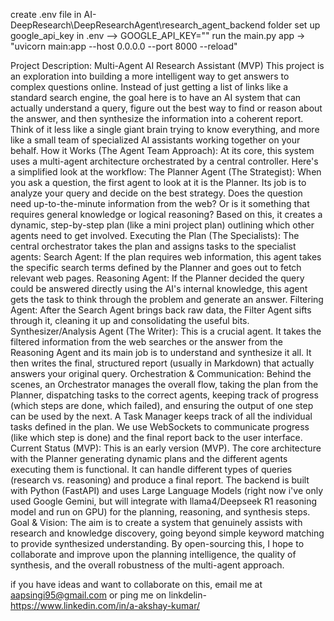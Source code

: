 create .env file in AI-DeepResearch\DeepResearchAgent\research_agent_backend folder
set up google_api_key in .env  --> GOOGLE_API_KEY=""
run the main.py app -> "uvicorn main:app --host 0.0.0.0 --port 8000 --reload"

Project Description:
Multi-Agent AI Research Assistant (MVP)
This project is an exploration into building a more intelligent way to get answers to complex questions online. Instead of just getting a list of links like a standard search engine, the goal here is to have an AI system that can actually understand a query, figure out the best way to find or reason about the answer, and then synthesize the information into a coherent report.
Think of it less like a single giant brain trying to know everything, and more like a small team of specialized AI assistants working together on your behalf.
How it Works (The Agent Team Approach):
At its core, this system uses a multi-agent architecture orchestrated by a central controller. Here's a simplified look at the workflow:
The Planner Agent (The Strategist): When you ask a question, the first agent to look at it is the Planner. Its job is to analyze your query and decide on the best strategy. Does the question need up-to-the-minute information from the web? Or is it something that requires general knowledge or logical reasoning? Based on this, it creates a dynamic, step-by-step plan (like a mini project plan) outlining which other agents need to get involved.
Executing the Plan (The Specialists): The central orchestrator takes the plan and assigns tasks to the specialist agents:
Search Agent: If the plan requires web information, this agent takes the specific search terms defined by the Planner and goes out to fetch relevant web pages.
Reasoning Agent: If the Planner decided the query could be answered directly using the AI's internal knowledge, this agent gets the task to think through the problem and generate an answer.
Filtering Agent: After the Search Agent brings back raw data, the Filter Agent sifts through it, cleaning it up and consolidating the useful bits.
Synthesizer/Analysis Agent (The Writer): This is a crucial agent. It takes the filtered information from the web searches or the answer from the Reasoning Agent and its main job is to understand and synthesize it all. It then writes the final, structured report (usually in Markdown) that actually answers your original query.
Orchestration & Communication: Behind the scenes, an Orchestrator manages the overall flow, taking the plan from the Planner, dispatching tasks to the correct agents, keeping track of progress (which steps are done, which failed), and ensuring the output of one step can be used by the next. A Task Manager keeps track of all the individual tasks defined in the plan. We use WebSockets to communicate progress (like which step is done) and the final report back to the user interface.
Current Status (MVP):
This is an early version (MVP). The core architecture with the Planner generating dynamic plans and the different agents executing them is functional. It can handle different types of queries (research vs. reasoning) and produce a final report. The backend is built with Python (FastAPI) and uses Large Language Models (right now i've only used Google Gemini, but will integrate with llama4/Deepseek R1 reasoning model and run on GPU) for the planning, reasoning, and synthesis steps.
Goal & Vision:
The aim is to create a system that genuinely assists with research and knowledge discovery, going beyond simple keyword matching to provide synthesized understanding. By open-sourcing this, I hope to collaborate and improve upon the planning intelligence, the quality of synthesis, and the overall robustness of the multi-agent approach.

if you have ideas and want to collaborate on this, email me at aapsingi95@gmail.com
or ping me on linkdelin- https://www.linkedin.com/in/a-akshay-kumar/
